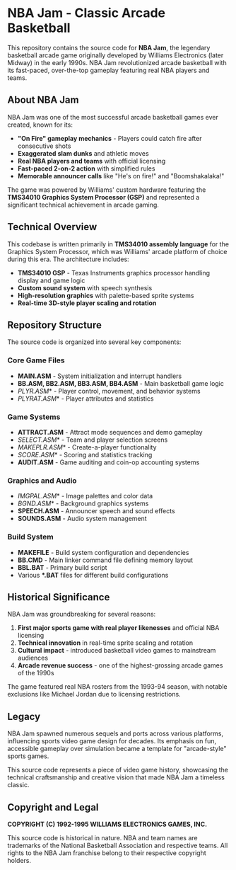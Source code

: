 # NBA Jam - Classic Arcade Basketball

This repository contains the source code for **NBA Jam**, the legendary basketball arcade game originally developed by Williams Electronics (later Midway) in the early 1990s. NBA Jam revolutionized arcade basketball with its fast-paced, over-the-top gameplay featuring real NBA players and teams.

## About NBA Jam

NBA Jam was one of the most successful arcade basketball games ever created, known for its:
- **"On Fire" gameplay mechanics** - Players could catch fire after consecutive shots
- **Exaggerated slam dunks** and athletic moves
- **Real NBA players and teams** with official licensing
- **Fast-paced 2-on-2 action** with simplified rules
- **Memorable announcer calls** like "He's on fire!" and "Boomshakalaka!"

The game was powered by Williams' custom hardware featuring the **TMS34010 Graphics System Processor (GSP)** and represented a significant technical achievement in arcade gaming.

## Technical Overview

This codebase is written primarily in **TMS34010 assembly language** for the Graphics System Processor, which was Williams' arcade platform of choice during this era. The architecture includes:

- **TMS34010 GSP** - Texas Instruments graphics processor handling display and game logic
- **Custom sound system** with speech synthesis
- **High-resolution graphics** with palette-based sprite systems
- **Real-time 3D-style player scaling and rotation**

## Repository Structure

The source code is organized into several key components:

### Core Game Files
- **MAIN.ASM** - System initialization and interrupt handlers
- **BB.ASM, BB2.ASM, BB3.ASM, BB4.ASM** - Main basketball game logic
- **PLYR*.ASM** - Player control, movement, and behavior systems
- **PLYRAT*.ASM** - Player attributes and statistics

### Game Systems
- **ATTRACT.ASM** - Attract mode sequences and demo gameplay
- **SELECT*.ASM** - Team and player selection screens
- **MAKEPLR*.ASM** - Create-a-player functionality
- **SCORE*.ASM** - Scoring and statistics tracking
- **AUDIT.ASM** - Game auditing and coin-op accounting systems

### Graphics and Audio
- **IMGPAL*.ASM** - Image palettes and color data
- **BGND*.ASM** - Background graphics systems
- **SPEECH.ASM** - Announcer speech and sound effects
- **SOUNDS.ASM** - Audio system management

### Build System
- **MAKEFILE** - Build system configuration and dependencies
- **BB.CMD** - Main linker command file defining memory layout
- **BBL.BAT** - Primary build script
- Various **\*.BAT** files for different build configurations

## Historical Significance

NBA Jam was groundbreaking for several reasons:

1. **First major sports game with real player likenesses** and official NBA licensing
2. **Technical innovation** in real-time sprite scaling and rotation
3. **Cultural impact** - introduced basketball video games to mainstream audiences
4. **Arcade revenue success** - one of the highest-grossing arcade games of the 1990s

The game featured real NBA rosters from the 1993-94 season, with notable exclusions like Michael Jordan due to licensing restrictions.

## Legacy

NBA Jam spawned numerous sequels and ports across various platforms, influencing sports video game design for decades. Its emphasis on fun, accessible gameplay over simulation became a template for "arcade-style" sports games.

This source code represents a piece of video game history, showcasing the technical craftsmanship and creative vision that made NBA Jam a timeless classic.

## Copyright and Legal

**COPYRIGHT (C) 1992-1995 WILLIAMS ELECTRONICS GAMES, INC.**

This source code is historical in nature. NBA and team names are trademarks of the National Basketball Association and respective teams. All rights to the NBA Jam franchise belong to their respective copyright holders.
